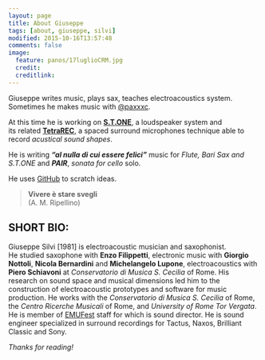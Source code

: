 ```yaml
---
layout: page
title: About Giuseppe
tags: [about, giuseppe, silvi]
modified: 2015-10-16T13:57:48
comments: false
image:
  feature: panos/17luglioCRM.jpg
  credit: 
  creditlink: 
---
```


Giuseppe writes music, plays sax, teaches electroacoustics system.     
Sometimes he makes music with [@paxxxc](https://twitter.com/paxxxc).

At this time he is working on [**S.T.ONE**](earshot.xyz), a loudspeaker system and     
its related [**TetraREC**](earshot.xyz), a spaced surround microphones technique able to record *acustical sound shapes*.

He is writing ***“al nulla di cui essere felici”*** music for *Flute, Bari Sax and S.T.ONE* and ***PAIR***, *sonata for cello* solo.

He uses [GitHub](https://github.com/grammaton) to scratch ideas.

> **Vivere è stare svegli**    
(A. M. Ripellino)

## SHORT BIO:

<!--Studia Saxofono e Musica Elettronica presso il Conservatorio “S. Cecilia” di Roma. Si diploma in Musica Elettronica nel 2013 con Giorgio Nottoli. Sue musiche vengono eseguite in diversi Festival di musica elettroacustica, nel 2013 il brano “A. SAX.” (per sax e live electronics) viene eseguito al festival Internazionale “Monaco Electroacoustique” ed è finalista al Concorso Franco Evangelisti con il brano “PS: Song #04” (per mezzosoprano, percussioni ed elettronica). È Tecnico del Suono specializzato in registrazioni surround, incide per edizioni Tactus, Naxos, Brilliant Classic e Sony.-->

Giuseppe Silvi [1981] is electroacoustic musician and saxophonist.    
He studied saxophone with **Enzo Filippetti**, electronic music with **Giorgio Nottoli**, **Nicola Bernardini** and **Michelangelo Lupone**, electroacoustics with **Piero Schiavoni** at *Conservatorio di Musica S. Cecilia* of Rome. His research on sound space and musical dimensions led him to the construction of electroacoustic prototypes and software for music production. He works with the *Conservatorio di Musica S. Cecilia* of Rome, the *Centro Ricerche Musicali* of Rome, and *University of Rome Tor Vergata*. He is member of [EMUFest](emufest.org) staff for which is sound director. He is sound engineer specialized in surround recordings for Tactus, Naxos, Brilliant Classic and Sony.

 <!-- - cambiare cv su academia e nuovo link su sito
 
[Read my CV](https://conservatoriosantacecilia.academia.edu/GiuseppeSilvi/CurriculumVitae) -->

*Thanks for reading!*
